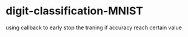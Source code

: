# digit-classification-MNIST
using callback to early stop the traning if accuracy reach certain value
